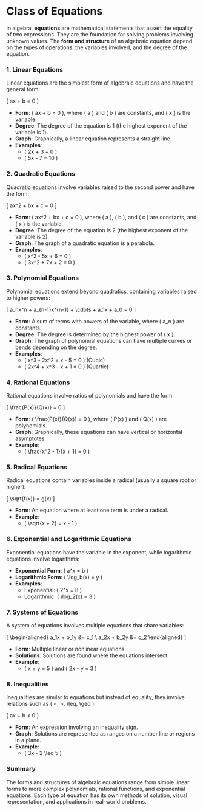 # Class of Equations

In algebra, **equations** are mathematical statements that assert the equality of two expressions. They are the foundation for solving problems involving unknown values. The **form and structure** of an algebraic equation depend on the types of operations, the variables involved, and the degree of the equation.

### 1. **Linear Equations**
Linear equations are the simplest form of algebraic equations and have the general form:

\[
ax + b = 0
\]

- **Form**: \( ax + b = 0 \), where \( a \) and \( b \) are constants, and \( x \) is the variable.
- **Degree**: The degree of the equation is 1 (the highest exponent of the variable is 1).
- **Graph**: Graphically, a linear equation represents a straight line.
- **Examples**: 
  - \( 2x + 3 = 0 \)
  - \( 5x - 7 = 10 \)

### 2. **Quadratic Equations**
Quadratic equations involve variables raised to the second power and have the form:

\[
ax^2 + bx + c = 0
\]

- **Form**: \( ax^2 + bx + c = 0 \), where \( a \), \( b \), and \( c \) are constants, and \( x \) is the variable.
- **Degree**: The degree of the equation is 2 (the highest exponent of the variable is 2).
- **Graph**: The graph of a quadratic equation is a parabola.
- **Examples**: 
  - \( x^2 - 5x + 6 = 0 \)
  - \( 3x^2 + 7x + 2 = 0 \)

### 3. **Polynomial Equations**
Polynomial equations extend beyond quadratics, containing variables raised to higher powers:

\[
a_nx^n + a_{n-1}x^{n-1} + \cdots + a_1x + a_0 = 0
\]

- **Form**: A sum of terms with powers of the variable, where \( a_n \) are constants.
- **Degree**: The degree is determined by the highest power of \( x \).
- **Graph**: The graph of polynomial equations can have multiple curves or bends depending on the degree.
- **Examples**: 
  - \( x^3 - 2x^2 + x - 5 = 0 \) (Cubic)
  - \( 2x^4 + x^3 - x + 1 = 0 \) (Quartic)

### 4. **Rational Equations**

Rational equations involve ratios of polynomials and have the form:

\[
\frac{P(x)}{Q(x)} = 0
\]

- **Form**: \( \frac{P(x)}{Q(x)} = 0 \), where \( P(x) \) and \( Q(x) \) are polynomials.
- **Graph**: Graphically, these equations can have vertical or horizontal asymptotes.
- **Example**: 
  - \( \frac{x^2 - 1}{x + 1} = 0 \)

### 5. **Radical Equations**

Radical equations contain variables inside a radical (usually a square root or higher):

\[
\sqrt{f(x)} = g(x)
\]

- **Form**: An equation where at least one term is under a radical.
- **Example**: 
  - \( \sqrt{x + 2} = x - 1 \)

### 6. **Exponential and Logarithmic Equations**

Exponential equations have the variable in the exponent, while logarithmic equations involve logarithms:

- **Exponential Form**: \( a^x = b \)
- **Logarithmic Form**: \( \log_b(x) = y \)
- **Examples**:
  - Exponential: \( 2^x = 8 \)
  - Logarithmic: \( \log_2(x) = 3 \)

### 7. **Systems of Equations**
A system of equations involves multiple equations that share variables:

\[
\begin{aligned}
  a_1x + b_1y &= c_1 \\
  a_2x + b_2y &= c_2
\end{aligned}
\]

- **Form**: Multiple linear or nonlinear equations.
- **Solutions**: Solutions are found where the equations intersect.
- **Example**: 
  - \( x + y = 5 \) and \( 2x - y = 3 \)

### 8. **Inequalities**

Inequalities are similar to equations but instead of equality, they involve relations such as \( <, >, \leq, \geq \):

\[
ax + b < 0
\]

- **Form**: An expression involving an inequality sign.
- **Graph**: Solutions are represented as ranges on a number line or regions in a plane.
- **Example**: 
  - \( 3x - 2 \leq 5 \)

### Summary
The forms and structures of algebraic equations range from simple linear forms to more complex polynomials, rational functions, and exponential equations. Each type of equation has its own methods of solution, visual representation, and applications in real-world problems.